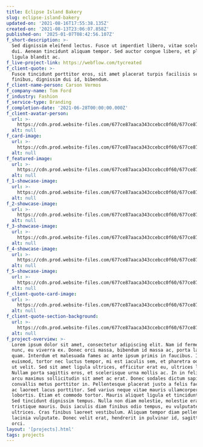 ```yaml
---
title: Eclipse Island Bakery
slug: eclipse-island-bakery
updated-on: '2021-08-16T17:55:38.135Z'
created-on: '2021-08-13T23:06:07.858Z'
published-on: '2025-01-07T08:42:56.107Z'
f_short-description: >-
  Sed dignissim eleifend lectus. Fusce ut imperdiet libero, vitae scelerisque
  dui. Aenean tincidunt aliquam tempor. Sed auctor congue libero, et place
  ligula blandit ac.
f_live-project-link: https://webflow.com/tycreated
f_client-quote: >-
  Fusce tincidunt porttitor eros, sit amet placerat turpis facilisis sed. Donec
  finibus, dignissim dui id, bibendum. 
f_client-name-person: Carson Vermos
f_company-name: Tom Ford
f_industry: Fashion
f_service-type: Branding
f_completion-date: '2021-06-28T00:00:00.000Z'
f_client-avatar-person:
  url: >-
    https://cdn.prod.website-files.com/677ce87aaca343ccebcc0f60/677ce87aaca343ccebcc104e_Portrait21.jpeg
  alt: null
f_card-image:
  url: >-
    https://cdn.prod.website-files.com/677ce87aaca343ccebcc0f60/677ce87aaca343ccebcc1021_Comp015.jpeg
  alt: null
f_featured-image:
  url: >-
    https://cdn.prod.website-files.com/677ce87aaca343ccebcc0f60/677ce87aaca343ccebcc1021_Comp015.jpeg
  alt: null
f_1-showcase-image:
  url: >-
    https://cdn.prod.website-files.com/677ce87aaca343ccebcc0f60/677ce87aaca343ccebcc1024_Comp032.jpeg
  alt: null
f_2-showcase-image:
  url: >-
    https://cdn.prod.website-files.com/677ce87aaca343ccebcc0f60/677ce87aaca343ccebcc1006_Comp038.jpeg
  alt: null
f_3-showcase-image:
  url: >-
    https://cdn.prod.website-files.com/677ce87aaca343ccebcc0f60/677ce87aaca343ccebcc0fff_Comp019.jpeg
  alt: null
f_4-showcase-image:
  url: >-
    https://cdn.prod.website-files.com/677ce87aaca343ccebcc0f60/677ce87aaca343ccebcc1001_Comp011.jpeg
  alt: null
f_5-showcase-image:
  url: >-
    https://cdn.prod.website-files.com/677ce87aaca343ccebcc0f60/677ce87aaca343ccebcc1037_Comp016.jpeg
  alt: null
f_client-quote-card-image:
  url: >-
    https://cdn.prod.website-files.com/677ce87aaca343ccebcc0f60/677ce87aaca343ccebcc1039_Comp018.jpeg
  alt: null
f_client-quote-section-background:
  url: >-
    https://cdn.prod.website-files.com/677ce87aaca343ccebcc0f60/677ce87aaca343ccebcc1039_Comp018.jpeg
  alt: null
f_project-overview: >-
  Lorem ipsum dolor sit amet, consectetur adipiscing elit. Nam id fermentum
  nunc, eu viverra ex. Donec orci massa, bibendum id massa ac, porta laoreet
  quam. Interdum et malesuada fames ac ante ipsum primis in faucibus. Integer
  euismod, tortor nec luctus tempor, mi est iaculis sem, et pharetra odio velit
  ut velit. Sed sit amet ligula ultrices, efficitur erat eu, ultrices leo.
  Nullam porta sagittis eros, et scelerisque urna mollis ac. In in felis vel
  arcu maximus sollicitudin sit amet ac erat. Donec sodales dictum sapien, ut
  convallis metus porttitor in. Pellentesque placerat justo a felis facilisis,
  ac laoreet lacus porttitor. Sed varius neque vitae mauris ullamcorper
  lobortis. Etiam et commodo tortor. Mauris aliquet ligula et tincidunt auctor.
  Sed tincidunt dignissim tempus. Nulla non diam molestie, molestie erat a,
  tristique mauris. Duis iaculis diam finibus odio tempus, eu vulputate dolor
  ultrices. Cras finibus laoreet vestibulum. Aliquam tempor diam pellentesque
  lacinia vulputate. Donec velit erat, hendrerit in pulvinar id, sagittis vel
  orci.
layout: '[projects].html'
tags: projects
---
```



